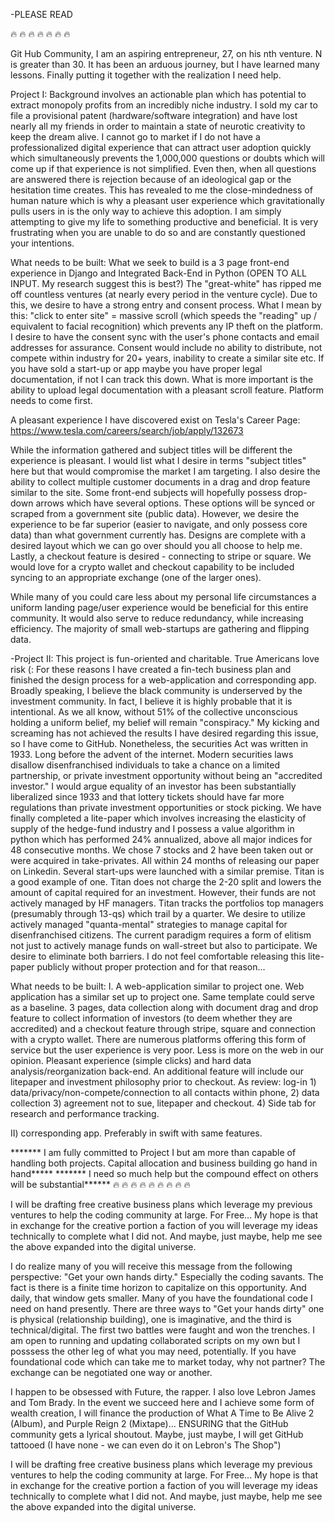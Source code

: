 -PLEASE READ


🔥 🔥 🔥 🔥 🔥 🔥 🔥


Git Hub Community, I am an aspiring entrepreneur, 27, on his nth venture. N is greater than 30. It has been an arduous journey, but I have learned many lessons. Finally putting it together with the realization I need help. 

Project I: 
Background involves an actionable plan which has potential to extract monopoly profits from an incredibly niche industry. I sold my car to file a provisional patent (hardware/software integration) and have lost nearly all my friends in order to maintain a state of neurotic creativity to keep the dream alive. I cannot go to market if I do not have a professionalized digital experience that can attract user adoption quickly which simultaneously prevents the 1,000,000 questions or doubts which will come up if that experience is not simplified. Even then, when all questions are answered there is rejection because of an ideological gap or the hesitation time creates. This has revealed to me the close-mindedness of human nature which is why a pleasant user experience which gravitationally pulls users in is the only way to achieve this adoption. I am simply attempting to give my life to something productive and beneficial. It is very frustrating when you are unable to do so and are constantly questioned your intentions.

What needs to be built:
What we seek to build is a 3 page front-end experience in Django and Integrated Back-End in Python (OPEN TO ALL INPUT. My research suggest this is best?)
The "great-white" has ripped me off countless ventures (at nearly every period in the venture cycle). Due to this, we desire to have a strong entry and consent process. What I mean by this: "click to enter site" = massive scroll (which speeds the "reading" up / equivalent to facial recognition) which prevents any IP theft on the platform. I desire to have the consent sync with the user's phone contacts and email addresses for assurance. Consent would include no ability to distribute, not compete within industry for 20+ years, inability to create a similar site etc. If you have sold a start-up or app maybe you have proper legal documentation, if not I can track this down. What is more important is the ability to upload legal documentation with a pleasant scroll feature. Platform needs to come first. 

A pleasant experience I have discovered exist on Tesla's Career Page: https://www.tesla.com/careers/search/job/apply/132673

While the information gathered and subject titles will be different the experience is pleasant. I would list what I desire in terms "subject titles"
here but that would compromise the market I am targeting. I also desire the ability to collect multiple customer documents in a drag and drop feature similar to the site. Some front-end subjects will hopefully possess drop-down arrows which have several options. These options will be synced or scraped from a government site (public data). However, we desire the experience to be far superior (easier to navigate, and only possess core data) than what government currently has. Designs are complete with a desired layout which we can go over should you all choose to help me. Lastly, a checkout feature is desired - connecting to stripe or square. We would love for a crypto wallet and checkout capability to be included syncing to an appropriate exchange (one of the larger ones).

While many of you could care less about my personal life circumstances a uniform landing page/user experience would be beneficial
for this entire community. It would also serve to reduce redundancy, while increasing efficiency. The majority of small web-startups are gathering and flipping data.

-Project II: 
This project is fun-oriented and charitable. True Americans love risk (: For these reasons I have created a fin-tech business plan and finished the design process for a web-application and corresponding app.  Broadly speaking, I believe the black community is underserved by the investment community. In fact, I believe it is highly probable that it is intentional. As we all know, without 51% of the collective unconscious holding a uniform belief, my belief will remain "conspiracy." My kicking and screaming has not achieved the results I have desired regarding this issue, so I have come to GitHub.
Nonetheless, the securities Act was written in 1933. Long before the advent of the internet. Modern securities laws disallow disenfranchised individuals to take a chance on a limited partnership, or private investment opportunity without being an "accredited investor." I would argue equality of an investor has been substantially liberalized since 1933 and that lottery tickets should have far more regulations than private investment opportunities or stock picking. We have finally completed a lite-paper which involves increasing the elasticity of supply of the hedge-fund industry and I possess a value algorithm in python which has performed 24% annualized, above all major indices for 48 consecutive months. We chose 7 stocks and 2 have been taken out or were acquired in take-privates. All within 24 months of releasing our paper on Linkedin. Several start-ups were launched with a similar premise. Titan is a good example of one. Titan does not charge the 2-20 split and lowers the amount of capital required for an investment. However, their funds are not actively managed by HF managers. Titan tracks the portfolios top managers (presumably through 13-qs) which trail by a quarter. We desire to utilize actively managed "quanta-mental" strategies to manage capital for disenfranchised citizens. The current paradigm requires a form of elitism not just to actively manage funds on wall-street but also to participate. We desire to eliminate both barriers. I do not feel comfortable releasing this lite-paper publicly without proper protection and for that reason...

What needs to be built:
I. A web-application similar to project one. Web application has a similar set up to project one. Same template could serve as a baseline. 3 pages, data collection along with document drag and drop feature to collect information of investors (to deem whether they are accredited) and a checkout feature through stripe, square and connection with a crypto wallet. There are numerous platforms offering this form of service but the user experience is very poor. Less is more on the web in our opinion. Pleasant experience (simple clicks) and hard data analysis/reorganization back-end. An additional feature will include our litepaper and investment philosophy prior to checkout. As review: log-in 1) data/privacy/non-compete/connection to all contacts within phone, 2) data collection 3) agreement not to sue, litepaper and checkout. 4) Side tab for research and performance tracking.

II) corresponding app. Preferably in swift with same features.

******* I am fully committed to Project I but am more than capable of handling both projects. Capital allocation and business building go hand in hand*****
******* I need so much help but the compound effect on others will be substantial******
🔥 🔥 🔥 🔥 🔥 🔥 🔥 🔥 🔥 
 

I will be drafting free creative business plans which leverage my previous ventures to help the coding community at large. For Free... My hope is that in exchange for the creative portion a faction of you will leverage my ideas technically to complete what I did not. And maybe, just maybe, help me see the above expanded into the digital universe.

I do realize many of you will receive this message from the following perspective: "Get your own hands dirty." Especially the coding savants. The fact is there is a finite time horizon to capitalize on this opportunity. And daily, that window gets smaller. Many of you have the foundational code I need on hand presently. There are three ways to "Get your hands dirty" one is physical (relationship building), one is imaginative, and the third is technical/digital. The first two battles were faught and won the trenches. I am open to running and updating collaborated scripts on my own but I posssess the other leg of what you may need, potentially. If you have foundational code which can take me to market today, why not partner? The exchange can be negotiated one way or another.

I happen to be obsessed with Future, the rapper. I also love Lebron James and Tom Brady. In the event we succeed here and I 
achieve some form of wealth creation, I will finance the production of What A Time to Be Alive 2 (Album), and Purple Reign 2 (Mixtape)... ENSURING
that the GitHub community gets a lyrical shoutout. Maybe, just maybe, I will get GitHub tattooed (I have none - we can even do it on Lebron's The Shop") 

I will be drafting free creative business plans which leverage my previous ventures to help the coding community at large. For Free... My hope is that in exchange for the creative portion a faction of you will leverage my ideas technically to complete what I did not. And maybe, just maybe, help me see the above expanded into the digital universe.
